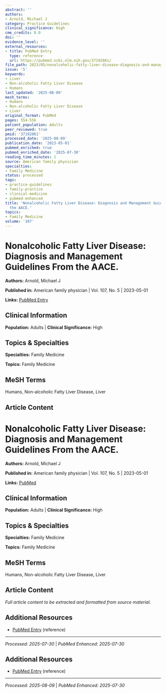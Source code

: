 ```yaml
---
abstract: ''
authors:
- Arnold, Michael J
category: Practice Guidelines
clinical_significance: High
cme_credits: 0.0
doi: ''
evidence_level: ''
external_resources:
- title: PubMed Entry
  type: reference
  url: https://pubmed.ncbi.nlm.nih.gov/37192061/
file_path: 2023/05/nonalcoholic-fatty-liver-disease-diagnosis-and-management-gu.md
issue: '5'
keywords:
- Liver
- Non-alcoholic Fatty Liver Disease
- Humans
last_updated: '2025-08-09'
mesh_terms:
- Humans
- Non-alcoholic Fatty Liver Disease
- Liver
original_format: PubMed
pages: 554-556
patient_population: Adults
peer_reviewed: true
pmid: '37192061'
processed_date: '2025-08-09'
publication_date: '2023-05-01'
pubmed_enriched: true
pubmed_enriched_date: '2025-07-30'
reading_time_minutes: 1
source: American family physician
specialties:
- Family Medicine
status: processed
tags:
- practice-guidelines
- family-practice
- clinical-medicine
- pubmed-enhanced
title: 'Nonalcoholic Fatty Liver Disease: Diagnosis and Management Guidelines From
  the AACE.'
topics:
- Family Medicine
volume: '107'
---
```


# Nonalcoholic Fatty Liver Disease: Diagnosis and Management Guidelines From the AACE.

**Authors:** Arnold, Michael J

**Published in:** American family physician | Vol. 107, No. 5 | 2023-05-01

**Links:** [PubMed Entry](https://pubmed.ncbi.nlm.nih.gov/37192061/)

## Clinical Information

**Population:** Adults | **Clinical Significance:** High

## Topics & Specialties

**Specialties:** Family Medicine

**Topics:** Family Medicine

## MeSH Terms

Humans, Non-alcoholic Fatty Liver Disease, Liver

## Article Content

# Nonalcoholic Fatty Liver Disease: Diagnosis and Management Guidelines From the AACE.

**Authors:** Arnold, Michael J

**Published in:** American family physician | Vol. 107, No. 5 | 2023-05-01

**Links:** [PubMed](https://pubmed.ncbi.nlm.nih.gov/37192061/)

## Clinical Information

**Population:** Adults | **Clinical Significance:** High

## Topics & Specialties

**Specialties:** Family Medicine

**Topics:** Family Medicine

## MeSH Terms

Humans, Non-alcoholic Fatty Liver Disease, Liver

## Article Content

*Full article content to be extracted and formatted from source material.*

## Additional Resources

- [PubMed Entry](https://pubmed.ncbi.nlm.nih.gov/37192061/) (reference)

---

*Processed: 2025-07-30* | *PubMed Enhanced: 2025-07-30*

## Additional Resources

- [PubMed Entry](https://pubmed.ncbi.nlm.nih.gov/37192061/) (reference)

---

*Processed: 2025-08-09* | *PubMed Enhanced: 2025-07-30*
